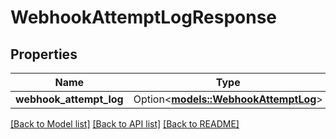 # WebhookAttemptLogResponse

## Properties

Name | Type | Description | Notes
------------ | ------------- | ------------- | -------------
**webhook_attempt_log** | Option<[**models::WebhookAttemptLog**](WebhookAttemptLog.md)> |  | [optional]

[[Back to Model list]](../README.md#documentation-for-models) [[Back to API list]](../README.md#documentation-for-api-endpoints) [[Back to README]](../README.md)


